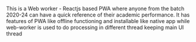 This is a Web worker - Reactjs based PWA where anyone from the batch 2020-24 can have a quick reference of their academic performance.
It has features of PWA like offline functioning and installable like native app while web-worker is used to do processing in different thread keeping main UI thread
